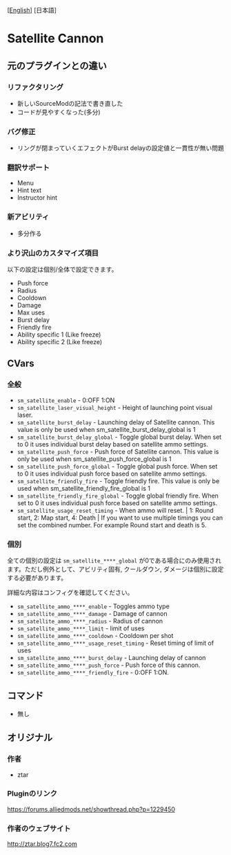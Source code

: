 [[English](/README.md)] [日本語]

# Satellite Cannon

## 元のプラグインとの違い

### リファクタリング

- 新しいSourceModの記法で書き直した
- コードが見やすくなった(多分)

### バグ修正

- リングが閉まっていくエフェクトがBurst delayの設定値と一貫性が無い問題


### 翻訳サポート

- Menu
- Hint text
- Instructor hint

### 新アビリティ

- 多分作る

### より沢山のカスタマイズ項目

以下の設定は個別/全体で設定できます。

- Push force
- Radius
- Cooldown
- Damage
- Max uses
- Burst delay
- Friendly fire
- Ability specific 1 (Like freeze)
- Ability specific 2 (Like freeze)

## CVars

### 全般

- `sm_satellite_enable` - 0:OFF 1:ON
- `sm_satellite_laser_visual_height` - Height of launching point visual laser.
- `sm_satellite_burst_delay` - Launching delay of Satellite cannon. This value is only be used when sm_satellite_burst_delay_global is 1
- `sm_satellite_burst_delay_global` - Toggle global burst delay. When set to 0 it uses individual burst delay based on satellite ammo settings.
- `sm_satellite_push_force` - Push force of Satellite cannon. This value is only be used when sm_satellite_push_force_global is 1
- `sm_satellite_push_force_global` - Toggle global push force. When set to 0 it uses individual push force based on satellite ammo settings.
- `sm_satellite_friendly_fire` - Toggle friendly fire. This value is only be used when sm_satellite_friendly_fire_global is 1
- `sm_satellite_friendly_fire_global` - Toggle global friendly fire. When set to 0 it uses individual push force based on satellite ammo settings.
- `sm_satellite_usage_reset_timing` - When ammo will reset. | 1: Round start, 2: Map start, 4: Death | If you want to use multiple timings you can set the combined number. For example Round start and death is 5.

### 個別

全ての個別の設定は `sm_satellite_****_global` が0である場合にのみ使用されます。ただし例外として、アビリティ固有, クールダウン, ダメージは個別に設定する必要があります。

詳細な内容はコンフィグを確認してください。

- `sm_satellite_ammo_****_enable` - Toggles ammo type
- `sm_satellite_ammo_****_damage` - Damage of cannon
- `sm_satellite_ammo_****_radius` - Radius of cannon
- `sm_satellite_ammo_****_limit` - limit of uses
- `sm_satellite_ammo_****_cooldown` - Cooldown per shot
- `sm_satellite_ammo_****_usage_reset_timing` - Reset timing of limit of uses
- `sm_satellite_ammo_****_burst_delay` - Launching delay of cannon
- `sm_satellite_ammo_****_push_force` - Push force of this cannon.
- `sm_satellite_ammo_****_friendly_fire` - 0:OFF 1:ON.

## コマンド

- 無し

## オリジナル

### 作者
- ztar

### Pluginのリンク

https://forums.alliedmods.net/showthread.php?p=1229450


### 作者のウェブサイト

http://ztar.blog7.fc2.com